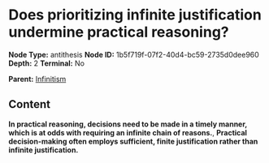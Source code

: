 # Does prioritizing infinite justification undermine practical reasoning?

**Node Type:** antithesis
**Node ID:** 1b5f719f-07f2-40d4-bc59-2735d0dee960
**Depth:** 2
**Terminal:** No

**Parent:** [Infinitism](infinitism.md)

## Content

**In practical reasoning, decisions need to be made in a timely manner, which is at odds with requiring an infinite chain of reasons.**, **Practical decision-making often employs sufficient, finite justification rather than infinite justification.**
